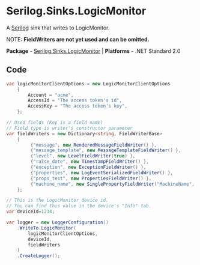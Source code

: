 # Serilog.Sinks.LogicMonitor
A [Serilog](https://github.com/serilog/serilog) sink that writes to LogicMonitor.

NOTE: **FieldWriters are not yet used and can be omitted.**

**Package** - [Serilog.Sinks.LogicMonitor](https://www.nuget.org/packages/Serilog.Sinks.LogicMonitor.PanoramicData/)
| **Platforms** - .NET Standard 2.0

## Code

```csharp
var logicMonitorClientOptions = new LogicMonitorClientOptions
	{
		Account = "acme",
		AccessId = "The access token's id",
		AccessKey = "The access token's key",
	};

// Used fields (Key is a field name) 
// Field type is writer's constructor parameter
var fieldWriters = new Dictionary<string, FieldWriterBase>
	{
		 {"message", new RenderedMessageFieldWriter() },
		 {"message_template", new MessageTemplateFieldWriter() },
		 {"level", new LevelFieldWriter(true) },
		 {"raise_date", new TimestampFieldWriter() },
		 {"exception", new ExceptionFieldWriter() },
		 {"properties", new LogEventSerializedFieldWriter() },
		 {"props_test", new PropertiesFieldWriter() },
		 {"machine_name", new SinglePropertyFieldWriter("MachineName", PropertyWriteMethod.ToString, "l") }
	};

// This is the LogicMonitor device id.
// You can find this value in the device's "Info" tab.
var deviceId=1234;

var logger = new LoggerConfiguration()
	.WriteTo.LogicMonitor(
		logicMonitorClientOptions,
		deviceId,
		fieldWriters
	)
	.CreateLogger();
```